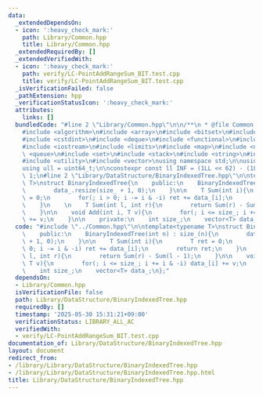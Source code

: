 ```yaml
---
data:
  _extendedDependsOn:
  - icon: ':heavy_check_mark:'
    path: Library/Common.hpp
    title: Library/Common.hpp
  _extendedRequiredBy: []
  _extendedVerifiedWith:
  - icon: ':heavy_check_mark:'
    path: verify/LC-PointAddRangeSum_BIT.test.cpp
    title: verify/LC-PointAddRangeSum_BIT.test.cpp
  _isVerificationFailed: false
  _pathExtension: hpp
  _verificationStatusIcon: ':heavy_check_mark:'
  attributes:
    links: []
  bundledCode: "#line 2 \"Library/Common.hpp\"\n\n/**\n * @file Common.hpp\n */\n\n\
    #include <algorithm>\n#include <array>\n#include <bitset>\n#include <cassert>\n\
    #include <cstdint>\n#include <deque>\n#include <functional>\n#include <iomanip>\n\
    #include <iostream>\n#include <limits>\n#include <map>\n#include <numeric>\n#include\
    \ <queue>\n#include <set>\n#include <stack>\n#include <string>\n#include <tuple>\n\
    #include <utility>\n#include <vector>\nusing namespace std;\n\nusing ll = int64_t;\n\
    using ull = uint64_t;\n\nconstexpr const ll INF = (1LL << 62) - (1LL << 30) -\
    \ 1;\n#line 2 \"Library/DataStructure/BinaryIndexedTree.hpp\"\n\ntemplate<typename\
    \ T>\nstruct BinaryIndexedTree{\n    public:\n    BinaryIndexedTree(int n) : size_(n){\n\
    \        data_.resize(size_ + 1, 0);\n    }\n\n    T Sum(int i){\n        T ret\
    \ = 0;\n        for(; i > 0; i -= i & -i) ret += data_[i];\n        return ret;\n\
    \    }\n    \n    T Sum(int l, int r){\n        return Sum(r) - Sum(l - 1);\n\
    \    }\n\n    void Add(int i, T v){\n        for(; i <= size_; i += i & -i) data_[i]\
    \ += v;\n    }\n\n    private:\n    int size_;\n    vector<T> data_;\n};\n"
  code: "#include \"../Common.hpp\"\n\ntemplate<typename T>\nstruct BinaryIndexedTree{\n\
    \    public:\n    BinaryIndexedTree(int n) : size_(n){\n        data_.resize(size_\
    \ + 1, 0);\n    }\n\n    T Sum(int i){\n        T ret = 0;\n        for(; i >\
    \ 0; i -= i & -i) ret += data_[i];\n        return ret;\n    }\n    \n    T Sum(int\
    \ l, int r){\n        return Sum(r) - Sum(l - 1);\n    }\n\n    void Add(int i,\
    \ T v){\n        for(; i <= size_; i += i & -i) data_[i] += v;\n    }\n\n    private:\n\
    \    int size_;\n    vector<T> data_;\n};"
  dependsOn:
  - Library/Common.hpp
  isVerificationFile: false
  path: Library/DataStructure/BinaryIndexedTree.hpp
  requiredBy: []
  timestamp: '2025-05-30 15:31:21+09:00'
  verificationStatus: LIBRARY_ALL_AC
  verifiedWith:
  - verify/LC-PointAddRangeSum_BIT.test.cpp
documentation_of: Library/DataStructure/BinaryIndexedTree.hpp
layout: document
redirect_from:
- /library/Library/DataStructure/BinaryIndexedTree.hpp
- /library/Library/DataStructure/BinaryIndexedTree.hpp.html
title: Library/DataStructure/BinaryIndexedTree.hpp
---
```

